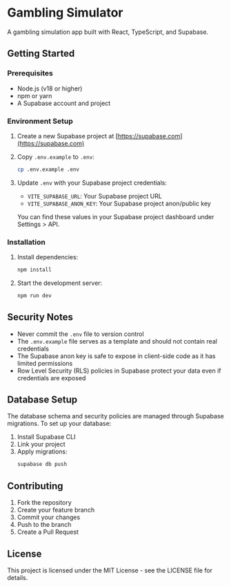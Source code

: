 # Gambling Simulator

A gambling simulation app built with React, TypeScript, and Supabase.

## Getting Started

### Prerequisites

- Node.js (v18 or higher)
- npm or yarn
- A Supabase account and project

### Environment Setup

1. Create a new Supabase project at [https://supabase.com](https://supabase.com)

2. Copy `.env.example` to `.env`:
   ```bash
   cp .env.example .env
   ```

3. Update `.env` with your Supabase project credentials:
   - `VITE_SUPABASE_URL`: Your Supabase project URL
   - `VITE_SUPABASE_ANON_KEY`: Your Supabase project anon/public key

   You can find these values in your Supabase project dashboard under Settings > API.

### Installation

1. Install dependencies:
   ```bash
   npm install
   ```

2. Start the development server:
   ```bash
   npm run dev
   ```

## Security Notes

- Never commit the `.env` file to version control
- The `.env.example` file serves as a template and should not contain real credentials
- The Supabase anon key is safe to expose in client-side code as it has limited permissions
- Row Level Security (RLS) policies in Supabase protect your data even if credentials are exposed

## Database Setup

The database schema and security policies are managed through Supabase migrations. To set up your database:

1. Install Supabase CLI
2. Link your project
3. Apply migrations:
   ```bash
   supabase db push
   ```

## Contributing

1. Fork the repository
2. Create your feature branch
3. Commit your changes
4. Push to the branch
5. Create a Pull Request

## License

This project is licensed under the MIT License - see the LICENSE file for details.
